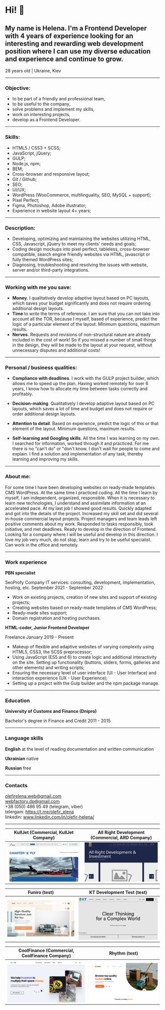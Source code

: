 # Hi! 👋


## My name is Helena. I'm a Frontend Developer with 4 years of experience looking for an interesting and rewarding web development position where I can use my diverse education and experience and continue to grow. 

28 years old | Ukraine, Kiev

____

### Objective:

- to be part of a friendly and professional team,
- to be useful to the company,
- solve problems and implement my skills,
- work on interesting projects,
- develop as a Frontend Developer.

____

### Skills:

- HTML5 / CSS3 + SCSS;
- JavaScript, jQuery;
- GULP;
- Node.js, npm;
- BEM;
- Cross-browser and responsive layout;
- Git / Github;
- SEO;
- UI/UX;
- WordPress (WooCommerce, multilinguality, SEO, MySQL + support);
- Pixel Perfect;
- Figma, Photoshop, Adobe illustrator;
- Experience in website layout 4+ years;

____

### Description:

- Developing, optimizing and maintaining the websites utilizing HTML, CSS, Javascript, jQuery to meet my clients' needs and goals;
- Coding design mockups into pixel perfect, tableless, cross-browser compatible, search engine friendly websites via HTML, javascript or fully themed WordPress sites;
- Diagnosing, troubleshooting and resolving the issues with website, server and/or third-party integrations.

____

### Working with me you save:

- **Money.** I qualitatively develop adaptive layout based on PC layouts, which saves your budget significantly and does not require ordering additional design layouts.
- **Time** to write the terms of reference. I am sure that you can not take into account all the TOR, because I myself, based of experience, predict the logic of a particular element of the layout. Minimum questions, maximum results.
- **Nerves.** Requests and revisions of non-structural nature are already included in the cost of work! So if you missed a number of small things in the design, they will be made to the layout at your request, without unnecessary disputes and additional costs!


____

### Personal / business qualities:

- **Compliance with deadlines**.
I work with the GULP project builder, which allows me to speed up the plan. Having worked remotely for over 6 years, I know how to allocate my time between tasks correctly and profitably.

- **Decision-making**.
Qualitatively I develop adaptive layout based on PC layouts, which saves a lot of time and budget and does not require or order additional design layouts.

- **Attention to detail**.
Based on experience, predict the logic of this or that element of the layout. Minimum questions, maximum results.

- **Self-learning and Googling skills**.
All the time I was learning on my own. I searched for information, worked through it and practiced. For me there is no "can't do" or "don't know. I don't wait for people to come and explain. I find a solution and implementation of any task, thereby learning and improving my skills.

____

### About me:

For some time I have been developing websites on ready-made templates CMS WordPress. At the same time I practiced coding. All the time I learn by myself, I am independent, organized, responsible. When it is necessary to learn new technologies, I understand and assimilate information at an accelerated pace. At my last job I showed good results. Quickly adapted and got into the details of the project. Increased my skill set and did several in-house commercial layout projects. Project managers and team leads left positive comments about my work. Responded to tasks responsibly, took initiative, and met deadlines. Ready to develop in the direction of Frontend. Looking for a company where I will be useful and develop in this direction. I love my job very much, do not stop, learn and try to be useful specialist. Can work in the office and remotely.

____


### Work experience

**PBN specialist**

SeoProfy Company
IT services: consulting, development, implementation, hosting, etc.
September 2021 - September 2022
- Work on existing projects, creation of new sites and support of existing projects; 
- Creating websites based on ready-made templates of CMS WordPress; 
- Ready-made sites support; 
- Domain registration and hosting purchases.

**HTML-coder, Junior Frontend Developer**

Freelance
January 2019 - Present
- Makeup of flexible and adaptive websites of varying complexity using HTML5, CSS3, the SCSS preprocessor; 
- Using JavaScript (ES5 and 6) to create logic and additional interactivity on the site. Setting up functionality (buttons, sliders, forms, galleries and other elements) and writing scripts; 
- Ensuring the necessary level of user interface (UI - User Interface) and interaction experience (UX - User Experience); 
- Setting up a project with the Gulp builder and the npm package manage.

____

### Education

**University of Customs and Finance (Dnipro)**

Bachelor's degree in Finance and Credit
2011 - 2015

____

### Language skills

**English**
at the level of reading documentation and written communication

**Ukrainian**
native

**Russian**
free

____

### Contacts

olefirelena.web@gmail.com <br />
webfactory.dp@gmail.com <br />
+38 (050) 486 95 49 (telegram, viber)<br />
telergam: https://t.me/olefir_elena<br />
linkedin: www.linkedin.com/in/olefir-helena/

____
| KullJet (Commercial, KullJet Company)  | All Right Development (Commercial, ARD Company) |
| ------------- | ------------- |
| [![name](https://github.com/OlefirElena/KullJet/blob/main/img/cover.jpg)](https://kulljet.aero/)  | [![name](https://github.com/OlefirElena/AllRight/blob/main/img/cover.jpg)](https://www.all-right.com.ua/)  |

| Funiro (test)  | KT Development Test (test) |
| ------------- | ------------- |
| [![name](https://github.com/OlefirElena/funiro/blob/main/img/funiro.jpg)](https://olefirelena.github.io/funiro/)  | [![name](https://github.com/OlefirElena/KTDevelopmentTest/blob/main/img/cover.jpg)](https://github.com/OlefirElena/KTDevelopmentTest)  |

| CoolFinance (Commercial, CoolFinance Company)  | Rhythm (test) |
| ------------- | ------------- |
| [![name](https://github.com/OlefirElena/CoolFinance/blob/main/img/cover.jpg)](https://olefirelena.github.io/CoolFinance/)  | [![name](https://github.com/OlefirElena/Rhythm/blob/main/img/Slice1.jpg)](https://olefirelena.github.io/Rhythm/)  |
